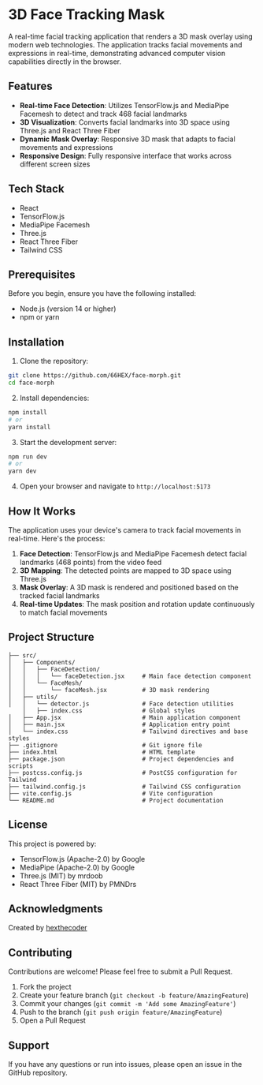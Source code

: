 # 3D Face Tracking Mask

A real-time facial tracking application that renders a 3D mask overlay using modern web technologies. The application tracks facial movements and expressions in real-time, demonstrating advanced computer vision capabilities directly in the browser.

## Features

- **Real-time Face Detection**: Utilizes TensorFlow.js and MediaPipe Facemesh to detect and track 468 facial landmarks
- **3D Visualization**: Converts facial landmarks into 3D space using Three.js and React Three Fiber
- **Dynamic Mask Overlay**: Responsive 3D mask that adapts to facial movements and expressions
- **Responsive Design**: Fully responsive interface that works across different screen sizes

## Tech Stack

- React
- TensorFlow.js
- MediaPipe Facemesh
- Three.js
- React Three Fiber
- Tailwind CSS

## Prerequisites

Before you begin, ensure you have the following installed:
- Node.js (version 14 or higher)
- npm or yarn

## Installation

1. Clone the repository:
```bash
git clone https://github.com/66HEX/face-morph.git
cd face-morph
```

2. Install dependencies:
```bash
npm install
# or
yarn install
```

3. Start the development server:
```bash
npm run dev
# or
yarn dev
```

4. Open your browser and navigate to `http://localhost:5173`

## How It Works

The application uses your device's camera to track facial movements in real-time. Here's the process:

1. **Face Detection**: TensorFlow.js and MediaPipe Facemesh detect facial landmarks (468 points) from the video feed
2. **3D Mapping**: The detected points are mapped to 3D space using Three.js
3. **Mask Overlay**: A 3D mask is rendered and positioned based on the tracked facial landmarks
4. **Real-time Updates**: The mask position and rotation update continuously to match facial movements

## Project Structure

```
├── src/
│   ├── Components/
│   │   ├── FaceDetection/
│   │   │   └── faceDetection.jsx     # Main face detection component
│   │   └── FaceMesh/
│   │       └── faceMesh.jsx          # 3D mask rendering
│   ├── utils/
│   │   └── detector.js               # Face detection utilities
    │   ├── index.css                 # Global styles
│   ├── App.jsx                       # Main application component
│   ├── main.jsx                      # Application entry point
│   └── index.css                     # Tailwind directives and base styles
├── .gitignore                        # Git ignore file
├── index.html                        # HTML template
├── package.json                      # Project dependencies and scripts
├── postcss.config.js                 # PostCSS configuration for Tailwind
├── tailwind.config.js                # Tailwind CSS configuration
├── vite.config.js                    # Vite configuration
└── README.md                         # Project documentation
```

## License

This project is powered by:
- TensorFlow.js (Apache-2.0) by Google
- MediaPipe (Apache-2.0) by Google
- Three.js (MIT) by mrdoob
- React Three Fiber (MIT) by PMNDrs

## Acknowledgments

Created by [hexthecoder](https://hexthecoder.pl)

## Contributing

Contributions are welcome! Please feel free to submit a Pull Request.

1. Fork the project
2. Create your feature branch (`git checkout -b feature/AmazingFeature`)
3. Commit your changes (`git commit -m 'Add some AmazingFeature'`)
4. Push to the branch (`git push origin feature/AmazingFeature`)
5. Open a Pull Request

## Support

If you have any questions or run into issues, please open an issue in the GitHub repository.
